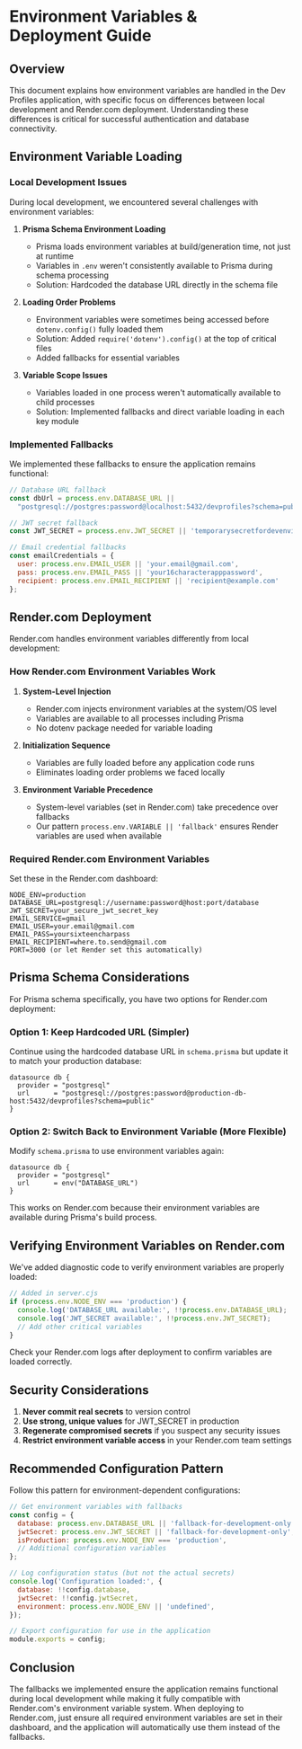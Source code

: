 # Environment Variables & Deployment Guide

## Overview

This document explains how environment variables are handled in the Dev Profiles application, with specific focus on differences between local development and Render.com deployment. Understanding these differences is critical for successful authentication and database connectivity.

## Environment Variable Loading

### Local Development Issues

During local development, we encountered several challenges with environment variables:

1. **Prisma Schema Environment Loading**
   - Prisma loads environment variables at build/generation time, not just at runtime
   - Variables in `.env` weren't consistently available to Prisma during schema processing
   - Solution: Hardcoded the database URL directly in the schema file

2. **Loading Order Problems**
   - Environment variables were sometimes being accessed before `dotenv.config()` fully loaded them
   - Solution: Added `require('dotenv').config()` at the top of critical files
   - Added fallbacks for essential variables

3. **Variable Scope Issues**
   - Variables loaded in one process weren't automatically available to child processes
   - Solution: Implemented fallbacks and direct variable loading in each key module

### Implemented Fallbacks

We implemented these fallbacks to ensure the application remains functional:

```javascript
// Database URL fallback
const dbUrl = process.env.DATABASE_URL || 
  "postgresql://postgres:password@localhost:5432/devprofiles?schema=public";

// JWT secret fallback
const JWT_SECRET = process.env.JWT_SECRET || 'temporarysecretfordevenvironmentonly';

// Email credential fallbacks
const emailCredentials = {
  user: process.env.EMAIL_USER || 'your.email@gmail.com',
  pass: process.env.EMAIL_PASS || 'your16characterapppassword',
  recipient: process.env.EMAIL_RECIPIENT || 'recipient@example.com'
};
```

## Render.com Deployment

Render.com handles environment variables differently from local development:

### How Render.com Environment Variables Work

1. **System-Level Injection**
   - Render.com injects environment variables at the system/OS level
   - Variables are available to all processes including Prisma
   - No dotenv package needed for variable loading

2. **Initialization Sequence**
   - Variables are fully loaded before any application code runs
   - Eliminates loading order problems we faced locally

3. **Environment Variable Precedence**
   - System-level variables (set in Render.com) take precedence over fallbacks
   - Our pattern `process.env.VARIABLE || 'fallback'` ensures Render variables are used when available

### Required Render.com Environment Variables

Set these in the Render.com dashboard:

```
NODE_ENV=production
DATABASE_URL=postgresql://username:password@host:port/database
JWT_SECRET=your_secure_jwt_secret_key
EMAIL_SERVICE=gmail
EMAIL_USER=your.email@gmail.com
EMAIL_PASS=yoursixteencharpass
EMAIL_RECIPIENT=where.to.send@gmail.com
PORT=3000 (or let Render set this automatically)
```

## Prisma Schema Considerations

For Prisma schema specifically, you have two options for Render.com deployment:

### Option 1: Keep Hardcoded URL (Simpler)

Continue using the hardcoded database URL in `schema.prisma` but update it to match your production database:

```prisma
datasource db {
  provider = "postgresql"
  url      = "postgresql://postgres:password@production-db-host:5432/devprofiles?schema=public"
}
```

### Option 2: Switch Back to Environment Variable (More Flexible)

Modify `schema.prisma` to use environment variables again:

```prisma
datasource db {
  provider = "postgresql"
  url      = env("DATABASE_URL")
}
```

This works on Render.com because their environment variables are available during Prisma's build process.

## Verifying Environment Variables on Render.com

We've added diagnostic code to verify environment variables are properly loaded:

```javascript
// Added in server.cjs
if (process.env.NODE_ENV === 'production') {
  console.log('DATABASE_URL available:', !!process.env.DATABASE_URL);
  console.log('JWT_SECRET available:', !!process.env.JWT_SECRET);
  // Add other critical variables
}
```

Check your Render.com logs after deployment to confirm variables are loaded correctly.

## Security Considerations

1. **Never commit real secrets** to version control
2. **Use strong, unique values** for JWT_SECRET in production
3. **Regenerate compromised secrets** if you suspect any security issues
4. **Restrict environment variable access** in your Render.com team settings

## Recommended Configuration Pattern

Follow this pattern for environment-dependent configurations:

```javascript
// Get environment variables with fallbacks
const config = {
  database: process.env.DATABASE_URL || 'fallback-for-development-only',
  jwtSecret: process.env.JWT_SECRET || 'fallback-for-development-only',
  isProduction: process.env.NODE_ENV === 'production',
  // Additional configuration variables
};

// Log configuration status (but not the actual secrets)
console.log('Configuration loaded:', {
  database: !!config.database,
  jwtSecret: !!config.jwtSecret,
  environment: process.env.NODE_ENV || 'undefined',
});

// Export configuration for use in the application
module.exports = config;
```

## Conclusion

The fallbacks we implemented ensure the application remains functional during local development while making it fully compatible with Render.com's environment variable system. When deploying to Render.com, just ensure all required environment variables are set in their dashboard, and the application will automatically use them instead of the fallbacks. 